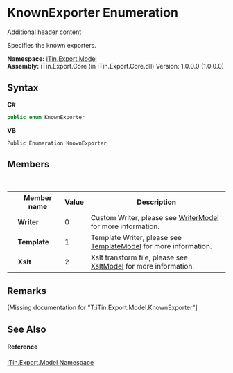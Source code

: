 # KnownExporter Enumeration
Additional header content 

Specifies the known exporters.

**Namespace:**&nbsp;<a href="N_iTin_Export_Model">iTin.Export.Model</a><br />**Assembly:**&nbsp;iTin.Export.Core (in iTin.Export.Core.dll) Version: 1.0.0.0 (1.0.0.0)

## Syntax

**C#**<br />
``` C#
public enum KnownExporter
```

**VB**<br />
``` VB
Public Enumeration KnownExporter
```


## Members
&nbsp;<table><tr><th></th><th>Member name</th><th>Value</th><th>Description</th></tr><tr><td /><td target="F:iTin.Export.Model.KnownExporter.Writer">**Writer**</td><td>0</td><td>Custom Writer, please see <a href="T_iTin_Export_Model_WriterModel">WriterModel</a> for more information.</td></tr><tr><td /><td target="F:iTin.Export.Model.KnownExporter.Template">**Template**</td><td>1</td><td>Template Writer, please see <a href="T_iTin_Export_Model_TemplateModel">TemplateModel</a> for more information.</td></tr><tr><td /><td target="F:iTin.Export.Model.KnownExporter.Xslt">**Xslt**</td><td>2</td><td>Xslt transform file, please see <a href="T_iTin_Export_Model_XsltModel">XsltModel</a> for more information.</td></tr></table>

## Remarks
\[Missing <remarks> documentation for "T:iTin.Export.Model.KnownExporter"\]

## See Also


#### Reference
<a href="N_iTin_Export_Model">iTin.Export.Model Namespace</a><br />